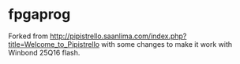 # fpgaprog

Forked from http://pipistrello.saanlima.com/index.php?title=Welcome_to_Pipistrello with some changes to make it work with Winbond 25Q16 flash.


